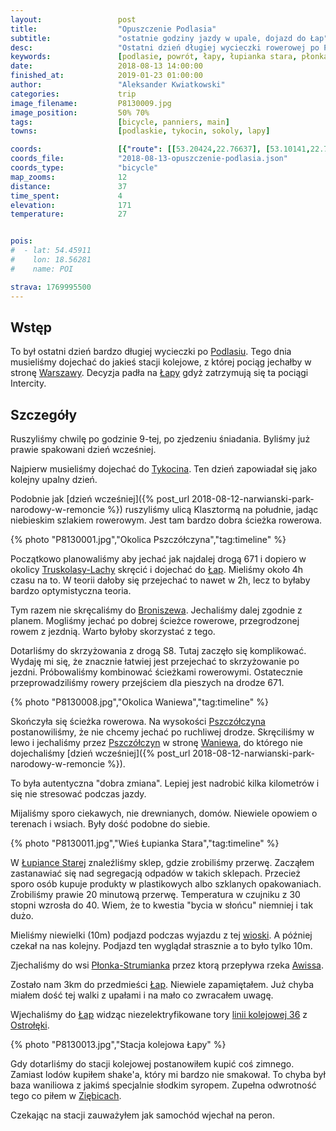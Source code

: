 ```yaml
---
layout:                 post
title:                  "Opuszczenie Podlasia"
subtitle:               "ostatnie godziny jazdy w upale, dojazd do Łap"
desc:                   "Ostatni dzień długiej wycieczki rowerowej po Podlasiu. W cztery godziny musieliśmy z Tykocina dostać się do stacji w Łapach aby wrócić do domu. Pogoda tak na koniec dała nam jeszcze popalić."
keywords:               [podlasie, powrót, łapy, łupianka stara, płonka strumianka]
date:                   2018-08-13 14:00:00
finished_at:            2019-01-23 01:00:00
author:                 "Aleksander Kwiatkowski"
categories:             trip
image_filename:         P8130009.jpg
image_position:         50% 70%
tags:                   [bicycle, panniers, main]
towns:                  [podlaskie, tykocin, sokoly, lapy]

coords:                 [{"route": [[53.20424,22.76637], [53.10141,22.73478], [53.10244,22.75281], [53.09543,22.77358], [53.05283,22.83246], [53.03756,22.84568], [53.03756,22.84568], [53.00194,22.82765], [52.98385,22.86593], [52.99078,22.88481]], "type": "bicycle"}]
coords_file:            "2018-08-13-opuszczenie-podlasia.json"
coords_type:            "bicycle"
map_zooms:              12
distance:               37
time_spent:             4
elevation:              171
temperature:            27


pois:
#  - lat: 54.45911
#    lon: 18.56281
#    name: POI

strava: 1769995500
---
```


[wiki-podlasie]: https://pl.wikipedia.org/wiki/Podlasie
[wiki-warszawa]: https://pl.wikipedia.org/wiki/Warszawa
[wiki-lapy]: https://pl.wikipedia.org/wiki/%C5%81apy
[wiki-tykocin]: https://pl.wikipedia.org/wiki/Tykocin
[wiki-truskolasy-lachy]: https://pl.wikipedia.org/wiki/Truskolasy-Lachy
[wiki-broniszewo]: https://pl.wikipedia.org/wiki/Broniszewo_(wojew%C3%B3dztwo_podlaskie)
[wiki-pszczolczyn]: https://pl.wikipedia.org/wiki/Pszcz%C3%B3%C5%82czyn_(wojew%C3%B3dztwo_podlaskie)
[wiki-waniewo]: https://pl.wikipedia.org/wiki/Waniewo_(powiat_wysokomazowiecki)
[wiki-lupianka-stara]: https://pl.wikipedia.org/wiki/%C5%81upianka_Stara
[wiki-plonka-strumianka]: https://pl.wikipedia.org/wiki/P%C5%82onka-Strumianka
[wiki-awissa-rzeka]: https://pl.wikipedia.org/wiki/Awissa
[wiki-ostroleka]: https://pl.wikipedia.org/wiki/Ostro%C5%82%C4%99ka
[wiki-ziebice]: https://pl.wikipedia.org/wiki/Zi%C4%99bice
[wiki-linia-36]: https://pl.wikipedia.org/wiki/Linia_kolejowa_nr_36


## Wstęp

To był ostatni dzień bardzo długiej wycieczki po [Podlasiu][wiki-podlasie].
Tego dnia musieliśmy dojechać do jakieś stacji kolejowe, z której pociąg
jechałby w stronę [Warszawy][wiki-warszawa]. Decyzja padła na
[Łapy][wiki-lapy] gdyż zatrzymują się ta pociągi Intercity.

## Szczegóły

Ruszyliśmy chwilę po godzinie 9-tej, po zjedzeniu śniadania. Byliśmy już prawie spakowani
dzień wcześniej.

Najpierw musieliśmy dojechać do [Tykocina][wiki-tykocin]. Ten dzień zapowiadał
się jako kolejny upalny dzień.

Podobnie jak [dzień wcześniej]({% post_url 2018-08-12-narwianski-park-narodowy-w-remoncie %})
ruszyliśmy ulicą Klasztormą na południe, jadąc niebieskim szlakiem rowerowym.
Jest tam bardzo dobra ścieżka rowerowa.

{% photo "P8130001.jpg","Okolica Pszczółczyna","tag:timeline" %}

Początkowo planowaliśmy aby jechać jak najdalej drogą 671 i dopiero
w okolicy [Truskolasy-Lachy][wiki-truskolasy-lachy] skręcić i dojechać do
[Łap][wiki-lapy]. Mieliśmy około 4h czasu na to. W teorii dałoby się przejechać to
nawet w 2h, lecz to byłaby bardzo optymistyczna teoria.

Tym razem nie skręcaliśmy do [Broniszewa][wiki-broniszewo]. Jechaliśmy dalej
zgodnie z planem. Mogliśmy jechać po dobrej ścieżce rowerowe, przegrodzonej
rowem z jezdnią. Warto byłoby skorzystać z tego.

Dotarliśmy do skrzyżowania z drogą S8. Tutaj zaczęło się komplikować.
Wydaję mi się, że znacznie łatwiej jest przejechać to
skrzyżowanie po jezdni. Próbowaliśmy kombinować ścieżkami rowerowymi.
Ostatecznie przeprowadziliśmy rowery przejściem dla pieszych na drodze 671.

{% photo "P8130008.jpg","Okolica Waniewa","tag:timeline" %}

Skończyła się ścieżka rowerowa. Na wysokości [Pszczółczyna][wiki-pszczolczyn]
postanowiliśmy, że nie chcemy jechać po ruchliwej drodze.
Skręciliśmy w lewo i jechaliśmy przez [Pszczółczyn][wiki-pszczolczyn]
w stronę [Waniewa][wiki-waniewo], do którego nie dojechaliśmy
[dzień wcześniej]({% post_url 2018-08-12-narwianski-park-narodowy-w-remoncie %}).

To była autentyczna "dobra zmiana". Lepiej jest nadrobić kilka kilometrów i
się nie stresować podczas jazdy.

Mijaliśmy sporo ciekawych, nie drewnianych, domów.
Niewiele opowiem o terenach i wsiach. Były dość podobne do siebie.

{% photo "P8130011.jpg","Wieś Łupianka Stara","tag:timeline" %}

W [Łupiance Starej][wiki-lupianka-stara] znaleźliśmy sklep, gdzie zrobiliśmy przerwę.
Zacząłem zastanawiać się nad segregacją odpadów w takich sklepach. Przecież
sporo osób kupuje produkty w plastikowych albo szklanych opakowaniach.
Zrobiliśmy prawie 20 minutową przerwę. Temperatura w czujniku z 30 stopni wzrosła
do 40. Wiem, że to kwestia "bycia w słońcu" niemniej i tak dużo.

Mieliśmy niewielki (10m) podjazd podczas wyjazdu z tej [wioski][wiki-lupianka-stara].
A później czekał na nas kolejny. Podjazd ten wyglądał strasznie a to było tylko 10m.

Zjechaliśmy do wsi [Płonka-Strumianka][wiki-plonka-strumianka] przez
ktorą przepływa rzeka [Awissa][wiki-awissa-rzeka].

Zostało nam 3km do przedmieści [Łap][wiki-lapy]. Niewiele zapamiętałem.
Już chyba miałem dość tej walki z upałami i na mało co zwracałem uwagę.

Wjechaliśmy do [Łap][wiki-lapy] widząc niezelektryfikowane tory
[linii kolejowej 36][wiki-linia-36] z [Ostrołęki][wiki-ostroleka].

{% photo "P8130013.jpg","Stacja kolejowa Łapy" %}

Gdy dotarliśmy do stacji kolejowej postanowiłem kupić coś zimnego.
Zamiast lodów kupiłem shake'a, który mi bardzo nie smakował. To chyba był
baza waniliowa z jakimś specjalnie słodkim syropem.
Zupełna odwrotność tego co piłem w [Ziębicach][wiki-ziebice].

Czekając na stacji zauważyłem jak samochód wjechał na peron.
